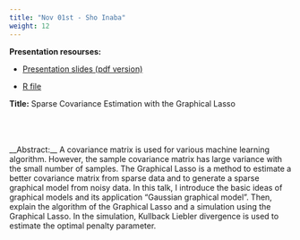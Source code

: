 ```yaml
---
title: "Nov 01st - Sho Inaba"
weight: 12
---
```


__Presentation resourses:__

- [Presentation slides (pdf version)](Sparse_Cov_Est_GLasso.pdf)

- [R file](simglasso.R)

__Title:__ Sparse Covariance Estimation with the Graphical Lasso
</br>
</br>

</br>
</br>
__Abstract:__ A covariance matrix is used for various machine learning algorithm. However, the sample covariance matrix has large variance with the small number of samples. The Graphical Lasso is a method to estimate a better covariance matrix from sparse data and to generate a sparse graphical model from noisy data. In this talk, I introduce the basic ideas of graphical models and its application “Gaussian graphical model”. Then, explain the algorithm of the Graphical Lasso and a simulation using the Graphical Lasso. In the simulation, Kullback Liebler divergence is used to estimate the optimal penalty parameter.